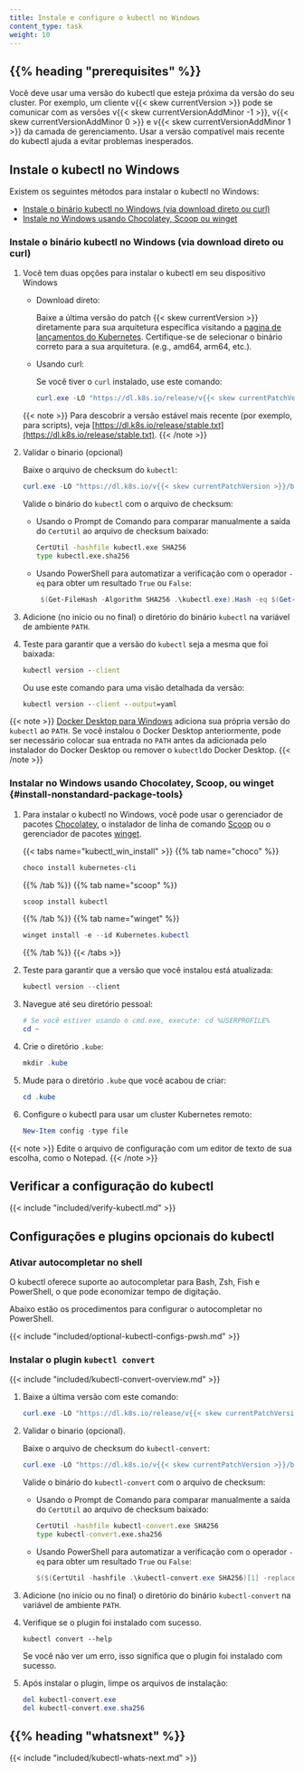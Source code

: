 ```yaml
---
title: Instale e configure o kubectl no Windows
content_type: task
weight: 10
---
```


## {{% heading "prerequisites" %}}

Você deve usar uma versão do kubectl que esteja próxima da versão do seu cluster. Por exemplo, um cliente v{{< skew currentVersion >}} pode se comunicar com as versões v{{< skew currentVersionAddMinor -1 >}}, v{{< skew currentVersionAddMinor 0 >}} e v{{< skew currentVersionAddMinor 1 >}} da camada de gerenciamento. Usar a versão compatível mais recente do kubectl ajuda a evitar problemas inesperados.

## Instale o kubectl no Windows

Existem os seguintes métodos para instalar o kubectl no Windows:

- [Instale o binário kubectl no Windows (via download direto ou curl)](#install-kubectl-binary-on-windows-via-direct-download-or-curl)
- [Instale no Windows usando Chocolatey, Scoop ou winget](#install-nonstandard-package-tools)

### Instale o binário kubectl no Windows (via download direto ou curl)

1. Você tem duas opções para instalar o kubectl em seu dispositivo Windows

   - Download direto:
     
     Baixe a última versão do patch {{< skew currentVersion >}} diretamente para sua arquitetura específica visitando a [pagina de lançamentos do Kubernetes](https://kubernetes.io/releases/download/#binaries). Certifique-se de selecionar o binário correto para a sua arquitetura. (e.g., amd64, arm64, etc.).
   
   - Usando curl:

     Se você tiver o `curl` instalado, use este comando:

     ```powershell
     curl.exe -LO "https://dl.k8s.io/release/v{{< skew currentPatchVersion >}}/bin/windows/amd64/kubectl.exe"
     ```

   {{< note >}}
   Para descobrir a versão estável mais recente (por exemplo, para scripts), veja
   [https://dl.k8s.io/release/stable.txt](https://dl.k8s.io/release/stable.txt).
   {{< /note >}}

2. Validar o binario (opcional)

   Baixe o arquivo de checksum do `kubectl`:

   ```powershell
   curl.exe -LO "https://dl.k8s.io/v{{< skew currentPatchVersion >}}/bin/windows/amd64/kubectl.exe.sha256"
   ```

   Valide o binário do `kubectl` com o arquivo de checksum:

   - Usando o Prompt de Comando para comparar manualmente a saída do `CertUtil` ao arquivo de checksum baixado:

     ```cmd
     CertUtil -hashfile kubectl.exe SHA256
     type kubectl.exe.sha256
     ```

   - Usando PowerShell para automatizar a verificação com o operador `-eq` para obter 
     um resultado `True` ou `False`:

     ```powershell
      $(Get-FileHash -Algorithm SHA256 .\kubectl.exe).Hash -eq $(Get-Content .\kubectl.exe.sha256)
     ```

3. Adicione (no início ou no final) o diretório do binário `kubectl` na variável de ambiente `PATH`.

4. Teste para garantir que a versão do `kubectl` seja a mesma que foi baixada:

   ```cmd
   kubectl version --client
   ```
   
   Ou use este comando para uma visão detalhada da versão:

   ```cmd
   kubectl version --client --output=yaml
   ```



{{< note >}}
[Docker Desktop para Windows](https://docs.docker.com/docker-for-windows/#kubernetes)
adiciona sua própria versão do `kubectl` ao `PATH`. Se você instalou o Docker Desktop anteriormente,
pode ser necessário colocar sua entrada no `PATH` antes da adicionada pelo instalador do Docker Desktop
ou remover o `kubectl`do Docker Desktop.
{{< /note >}}

### Instalar no Windows usando Chocolatey, Scoop, ou winget {#install-nonstandard-package-tools}

1. Para instalar o kubectl no Windows, você pode usar o gerenciador de pacotes [Chocolatey](https://chocolatey.org),
   o instalador de linha de comando [Scoop](https://scoop.sh) ou o gerenciador de pacotes
   [winget](https://learn.microsoft.com/en-us/windows/package-manager/winget/).

   {{< tabs name="kubectl_win_install" >}}
   {{% tab name="choco" %}}
   ```powershell
   choco install kubernetes-cli
   ```
   {{% /tab %}}
   {{% tab name="scoop" %}}
   ```powershell
   scoop install kubectl
   ```
   {{% /tab %}}
   {{% tab name="winget" %}}
   ```powershell
   winget install -e --id Kubernetes.kubectl
   ```
   {{% /tab %}}
   {{< /tabs >}}

2. Teste para garantir que a versão que você instalou está atualizada:

   ```powershell
   kubectl version --client
   ```

3. Navegue até seu diretório pessoal:

   ```powershell
   # Se você estiver usando o cmd.exe, execute: cd %USERPROFILE%
   cd ~
   ```

4. Crie o diretório `.kube`:

   ```powershell
   mkdir .kube
   ```

5. Mude para o diretório `.kube` que você acabou de criar:

   ```powershell
   cd .kube
   ```

6. Configure o kubectl para usar um cluster Kubernetes remoto:

   ```powershell
   New-Item config -type file
   ```

{{< note >}}
Edite o arquivo de configuração com um editor de texto de sua escolha, como o Notepad.
{{< /note >}}

## Verificar a configuração do kubectl

{{< include "included/verify-kubectl.md" >}}

## Configurações e plugins opcionais do kubectl

### Ativar autocompletar no shell

O kubectl oferece suporte ao autocompletar para Bash, Zsh, Fish e PowerShell,
o que pode economizar tempo de digitação.

Abaixo estão os procedimentos para configurar o autocompletar no PowerShell.

{{< include "included/optional-kubectl-configs-pwsh.md" >}}

### Instalar o plugin `kubectl convert`

{{< include "included/kubectl-convert-overview.md" >}}

1. Baixe a última versão com este comando:

   ```powershell
   curl.exe -LO "https://dl.k8s.io/release/v{{< skew currentPatchVersion >}}/bin/windows/amd64/kubectl-convert.exe"
   ```

2. Validar o binario (opcional).

   Baixe o arquivo de checksum do `kubectl-convert`:

   ```powershell
   curl.exe -LO "https://dl.k8s.io/v{{< skew currentPatchVersion >}}/bin/windows/amd64/kubectl-convert.exe.sha256"
   ```

   Valide o binário do `kubectl-convert` com o arquivo de checksum:

   - Usando o Prompt de Comando para comparar manualmente a saída do `CertUtil` ao arquivo de checksum baixado:

     ```cmd
     CertUtil -hashfile kubectl-convert.exe SHA256
     type kubectl-convert.exe.sha256
     ```

   - Usando PowerShell para automatizar a verificação com o operador `-eq` para obter 
     um resultado `True` ou `False`:

     ```powershell
     $($(CertUtil -hashfile .\kubectl-convert.exe SHA256)[1] -replace " ", "") -eq $(type .\kubectl-convert.exe.sha256)
     ```

3. Adicione (no início ou no final) o diretório do binário `kubectl-convert` na variável de ambiente `PATH`.

4. Verifique se o plugin foi instalado com sucesso.

   ```shell
   kubectl convert --help
   ```

   Se você não ver um erro, isso significa que o plugin foi instalado com sucesso.

5. Após instalar o plugin, limpe os arquivos de instalação:

   ```powershell
   del kubectl-convert.exe
   del kubectl-convert.exe.sha256
   ```

## {{% heading "whatsnext" %}}

{{< include "included/kubectl-whats-next.md" >}}
